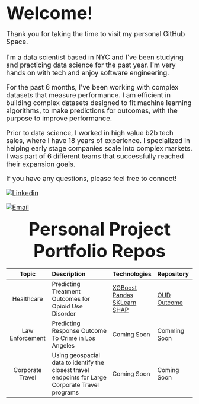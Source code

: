 <font size="8">**Welcome**!</font><br>
<br>
<font size="4">Thank you for taking the time to visit my personal GitHub Space. <br>
<br>
I'm a data scientist based in NYC and I've been studying and practicing data science for the past year.  I'm very hands on with tech and enjoy software engineering. 

For the past 6 months, I've been working with complex datasets that measure performance. I am efficient in building complex datasets designed to fit machine learning algorithms, to make predictions for outcomes, with the purpose to improve performance. 

Prior to data science, I worked in high value b2b tech sales, where I have 18 years of experience.  I specialized in helping early stage companies scale into complex markets. I was part of 6 different teams that successfully reached their expansion goals.

If you have any questions, please feel free to connect!  

[![Linkedin](https://img.shields.io/badge/-LinkedIn-blue?style=flat&logo=Linkedin&logoColor=white)](https://www.linkedin.com/in/danherman/)

[![Email](https://img.shields.io/badge/Email-%23D14836.svg?&style=for-the-badge&logo=Gmail&logoColor=white)](mailto:dan.herman@me.com)

<font size="8"><b><center>Personal Project Portfolio Repos</center></b></font>

| Topic | Description | Technologies | Repository |
| :---: | :--- | :--- | :--- |
| Healthcare | Predicting Treatment Outcomes for Opioid Use Disorder | [XGBoost](https://xgboost.readthedocs.io/en/stable/index.html)<br>[Pandas](https://pandas.pydata.org/docs/user_guide/index.html)<br>[SKLearn](https://scikit-learn.org/stable/)<br>[SHAP](https://shap.readthedocs.io/en/latest/) | [OUD Outcome](https://github.com/DanHerman212/oud_treatment_outcome) |
| Law Enforcement | Predicting Response Outcome To Crime in Los Angeles | Coming Soon | Comming Soon |
| Corporate Travel | Using geospacial data to identify the closest travel endpoints for Large Corporate Travel programs | Coming Soon | Coming Soon |
